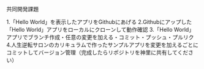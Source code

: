 共同開発課題

1.「Hello World」を表示したアプリをGithubにあげる
2.Githubにアップした「Hello World」アプリをローカルにクローンして動作確認
3.「Hello World」アプリでブランチ作成・任意の変更を加える・コミット・プッシュ・プルリク
4.人生逆転サロンのカリキュラムで作ったサンプルアプリを変更を加えるごとにコミットしてバージョン管理（完成したらリポジトリを神里に共有してください）
